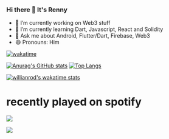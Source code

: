 ### Hi there 👋 It's Renny


<!-- **rennylangat/RennyLangat** is a ✨ _special_ ✨ repository because its `README.md` (this file) appears on your GitHub profile.!-->

<!--Here are some ideas to get you started:!-->

- 🔭 I’m currently working on Web3 stuff
- 🌱 I’m currently learning Dart, Javascript, React and Solidity
- 💬 Ask me about Android, Flutter/Dart, Firebase, Web3
- 😄 Pronouns: Him

[![wakatime](https://wakatime.com/badge/user/b44b1356-dee7-4791-a127-91e80dac6093.svg)](https://wakatime.com/@b44b1356-dee7-4791-a127-91e80dac6093) 

[![Anurag's GitHub stats](https://github-readme-stats.vercel.app/api?username=rennylangat&show_icons=true&theme=radical&count_private=true)](https://github.com/anuraghazra/github-readme-stats) [![Top Langs](https://github-readme-stats.vercel.app/api/top-langs/?username=rennylangat&layout=compact)](https://github.com/anuraghazra/github-readme-stats)


[![willianrod's wakatime stats](https://github-readme-stats.vercel.app/api/wakatime?username=Cyberboolean)](https://github.com/anuraghazra/github-readme-stats)


<!-- <a href="https://wakatime.com"><img height=400px src="https://wakatime.com/share/@CyberBoolean/70badf7b-de41-497e-9241-6c2f3a80dfb2.png" /></a> !-->

# recently played on spotify
<p>
<a href="https://spotify-github-profile.vercel.app/api/view?uid=21e7hngpmwanm57ke2tyl6kvi&redirect=true">
<img src="https://spotify-github-profile.vercel.app/api/view?uid=21e7hngpmwanm57ke2tyl6kvi&cover_image=true&theme=novatorem&show_offline=false&bar_color=53b14f&bar_color_cover=false" />
  </a>
</p>


<a href="https://hits.seeyoufarm.com"><img src="https://hits.seeyoufarm.com/api/count/incr/badge.svg?url=https%3A%2F%2Fgithub.com%2Frennylangat%2Fhit-counter&count_bg=%2379C83D&title_bg=%23555555&icon=&icon_color=%23E7E7E7&title=hits&edge_flat=false"/></a>
